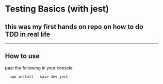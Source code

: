 # Testing Basics (with jest)

## this was my first hands on repo on how to do TDD in real life

---

## How to use 
past the following in your console
```js
  npm install --save-dev jest
```
